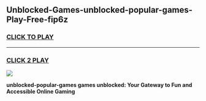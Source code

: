 
## Unblocked-Games-unblocked-popular-games-Play-Free-fip6z
<h3>
<a href="https://premium76.site?title=unblocked-popular-games&ref=18A">CLICK TO PLAY</a></h3>
<hr>

<h3>
<a href="https://premium76.site?title=unblocked-popular-games&ref=18A">CLICK 2 PLAY</a>
  
</h3>

<a href="https://premium76.site?title=unblocked-popular-games&ref=18A"><img src="https://clearcache.store/games.png"></a>


**unblocked-popular-games games unblocked: Your Gateway to Fun and Accessible Online Gaming**
